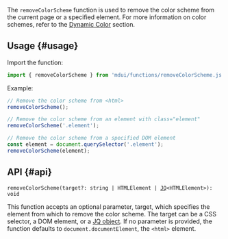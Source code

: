 The `removeColorScheme` function is used to remove the color scheme from the current page or a specified element. For more information on color schemes, refer to the [Dynamic Color](/en/docs/2/styles/dynamic-color) section.

## Usage {#usage}

Import the function:

```js
import { removeColorScheme } from 'mdui/functions/removeColorScheme.js';
```

Example:

```js
// Remove the color scheme from <html>
removeColorScheme();

// Remove the color scheme from an element with class="element"
removeColorScheme('.element');

// Remove the color scheme from a specified DOM element
const element = document.querySelector('.element');
removeColorScheme(element);
```

## API {#api}

<pre><code class="nohighlight">removeColorScheme(target?: string | HTMLElement | <a href="/en/docs/2/functions/jq">JQ</a>&lt;HTMLElement&gt;): void</code></pre>

This function accepts an optional parameter, target, which specifies the element from which to remove the color scheme. The target can be a CSS selector, a DOM element, or a [JQ object](/en/docs/2/functions/jq). If no parameter is provided, the function defaults to `document.documentElement`, the `<html>` element.
